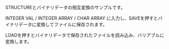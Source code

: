 STRUCTUREとバイナリデータの相互変換のサンプルです。

INTEGER VAL / INTEGER ARRAY / CHAR ARRAY に入力し、SAVEを押すとバイナリデータに変換してファイルに保存されます。

LOADを押すとバイナリデータで保存されたファイルを読み込み、バリアブルに変換します。
